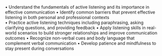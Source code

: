 • Understand the fundamentals of active listening and its importance in effective communication
• Identify common barriers that prevent effective listening in both personal and professional contexts  
• Practice active listening techniques including paraphrasing, asking clarifying questions, and providing feedback
• Apply listening skills in real-world scenarios to build stronger relationships and improve communication outcomes
• Recognize non-verbal cues and body language that complement verbal communication
• Develop patience and mindfulness to stay present during conversations 